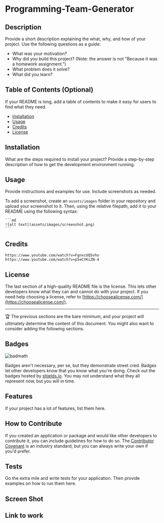 # Programming-Team-Generator

## Description

Provide a short description explaining the what, why, and how of your project. Use the following questions as a guide:

- What was your motivation?
- Why did you build this project? (Note: the answer is not "Because it was a homework assignment.")
- What problem does it solve?
- What did you learn?

## Table of Contents (Optional)

If your README is long, add a table of contents to make it easy for users to find what they need.

- [Installation](#installation)
- [Usage](#usage)
- [Credits](#credits)
- [License](#license)

## Installation

What are the steps required to install your project? 
Provide a step-by-step description of how to get the development environment running.

## Usage

Provide instructions and examples for use. Include screenshots as needed.

To add a screenshot, create an `assets/images` folder in your repository and upload your screenshot to it. 
Then, using the relative filepath, add it to your README using the following syntax:

    ```md
    ![alt text](assets/images/screenshot.png)
    ```

## Credits
    https://www.youtube.com/watch?v=FgnxcUQ5vho
    https://www.youtube.com/watch?v=p5eCYKiZN-4

## License

The last section of a high-quality README file is the license. 
This lets other developers know what they can and cannot do with your project. 
If you need help choosing a license, refer to [https://choosealicense.com/](https://choosealicense.com/).

---

🏆 The previous sections are the bare minimum, 
and your project will ultimately determine the content of this document. 
You might also want to consider adding the following sections.

## Badges

![badmath](https://img.shields.io/github/languages/top/lernantino/badmath)

Badges aren't necessary, per se, 
but they demonstrate street cred. 
Badges let other developers know that you know what you're doing. 
Check out the badges hosted by [shields.io](https://shields.io/). 
You may not understand what they all represent now, but you will in time.

## Features

If your project has a lot of features, list them here.

## How to Contribute

If you created an application or package and would like other developers to contribute it, 
you can include guidelines for how to do so. 
The [Contributor Covenant](https://www.contributor-covenant.org/) is an industry standard, 
but you can always write your own if you'd prefer.

## Tests

Go the extra mile and write tests for your application. Then provide examples on how to run them here.

## Screen Shot



## Link to work